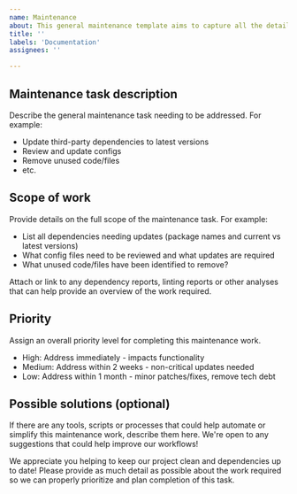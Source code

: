 ```yaml
---
name: Maintenance
about: This general maintenance template aims to capture all the details needed to understand, prioritize and complete various types of maintenance work that may come up.
title: ''
labels: 'Documentation'
assignees: ''

---
```


## Maintenance task description  

Describe the general maintenance task needing to be addressed. For example:

- Update third-party dependencies to latest versions
- Review and update configs  
- Remove unused code/files 
- etc.

## Scope of work

Provide details on the full scope of the maintenance task. For example:

- List all dependencies needing updates (package names and current vs latest versions)  
- What config files need to be reviewed and what updates are required
- What unused code/files have been identified to remove?

Attach or link to any dependency reports, linting reports or other analyses that can help provide an overview of the work required.

## Priority 

Assign an overall priority level for completing this maintenance work.

- High: Address immediately  - impacts functionality 
- Medium: Address within 2 weeks - non-critical updates needed  
- Low: Address within 1 month - minor patches/fixes, remove tech debt  

## Possible solutions (optional) 

If there are any tools, scripts or processes that could help automate or simplify this maintenance work, describe them here. We're open to any suggestions that could help improve our workflows!

We appreciate you helping to keep our project clean and dependencies up to date! Please provide as much detail as possible about the work required so we can properly prioritize and plan completion of this task.